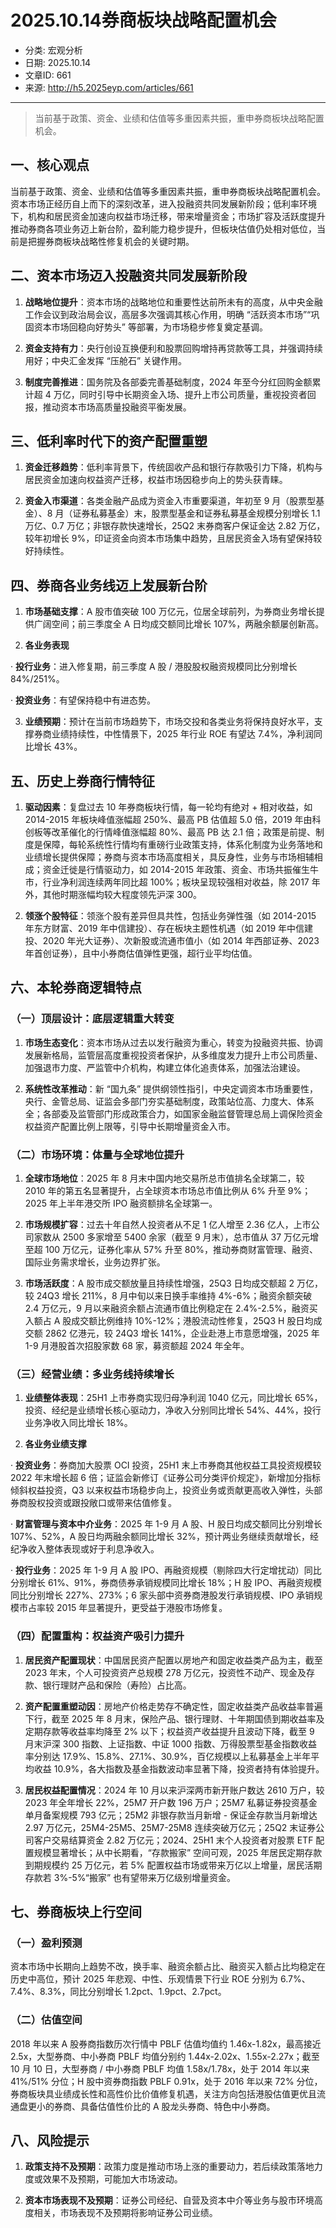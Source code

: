# 2025.10.14券商板块战略配置机会

- 分类: 宏观分析
- 日期: 2025.10.14
- 文章ID: 661
- 来源: http://h5.2025eyp.com/articles/661

---

> 当前基于政策、资金、业绩和估值等多重因素共振，重申券商板块战略配置机会。

## **一、核心观点**

当前基于政策、资金、业绩和估值等多重因素共振，重申券商板块战略配置机会。资本市场正经历自上而下的深刻改革，进入投融资共同发展新阶段；低利率环境下，机构和居民资金加速向权益市场迁移，带来增量资金；市场扩容及活跃度提升推动券商各项业务迈上新台阶，盈利能力稳步提升，但板块估值仍处相对低位，当前是把握券商板块战略性修复机会的关键时期。

## **二、资本市场迈入投融资共同发展新阶段**

00001. **战略地位提升**：资本市场的战略地位和重要性达前所未有的高度，从中央金融工作会议到政治局会议，高层多次强调其核心作用，明确 “活跃资本市场”“巩固资本市场回稳向好势头” 等部署，为市场稳步修复奠定基调。

00002. **资金支持有力**：央行创设互换便利和股票回购增持再贷款等工具，并强调持续用好；中央汇金发挥 “压舱石” 关键作用。

00003. **制度完善推进**：国务院及各部委完善基础制度，2024 年至今分红回购金额累计超 4 万亿，同时引导中长期资金入场、提升上市公司质量，重视投资者回报，推动资本市场高质量投融资平衡发展。

## **三、低利率时代下的资产配置重塑**

00001. **资金迁移趋势**：低利率背景下，传统固收产品和银行存款吸引力下降，机构与居民资金加速向权益资产迁移，权益市场因稳步向上的势头获青睐。

00002. **资金入市渠道**：各类金融产品成为资金入市重要渠道，年初至 9 月（股票型基金）、8 月（证券私募基金）末，股票型基金和证券私募基金规模分别增长 1.1 万亿、0.7 万亿；非银存款快速增长，25Q2 末券商客户保证金达 2.82 万亿，较年初增长 9%，印证资金向资本市场集中趋势，且居民资金入场有望保持较好持续性。

## **四、券商各业务线迈上发展新台阶**

00001. **市场基础支撑**：A 股市值突破 100 万亿元，位居全球前列，为券商业务增长提供广阔空间；前三季度全 A 日均成交额同比增长 107%，两融余额屡创新高。

00002. **各业务表现**

· **投行业务**：进入修复期，前三季度 A 股 / 港股股权融资规模同比分别增长 84%/251%。

· **投资业务**：有望保持稳中有进态势。

00003. **业绩预期**：预计在当前市场趋势下，市场交投和各类业务将保持良好水平，支撑券商业绩持续性，中性情景下，2025 年行业 ROE 有望达 7.4%，净利润同比增长 43%。

## **五、历史上券商行情特征**

00001. **驱动因素**：复盘过去 10 年券商板块行情，每一轮均有绝对 + 相对收益，如 2014-2015 年板块峰值涨幅超 250%、最高 PB 估值超 5.0 倍，2019 年由科创板等改革催化的行情峰值涨幅超 80%、最高 PB 达 2.1 倍；政策是前提、制度是保障，每轮系统性行情均有重磅行业政策支持，体系化制度为业务落地和业绩增长提供保障；券商与资本市场高度相关，具反身性，业务与市场相辅相成；资金迁徙是行情驱动力，如 2014-2015 年政策、资金、市场共振催生牛市，行业净利润连续两年同比超 100%；板块呈现较强相对收益，除 2017 年外，其他时期涨幅均较大程度领先沪深 300。

00002. **领涨个股特征**：领涨个股有差异但具共性，包括业务弹性强（如 2014-2015 年东方财富、2019 年中信建投）、存在板块主题性机遇（如 2019 年中信建投、2020 年光大证券）、次新股或流通市值小（如 2014 年西部证券、2023 年首创证券），且中小券商估值弹性更强，超行业平均估值。

## **六、本轮券商逻辑特点**

### **（一）顶层设计：底层逻辑重大转变**

00001. **市场生态变化**：资本市场从过去以发行融资为重心，转变为投融资共振、协调发展新格局，监管层高度重视投资者保护，从多维度发力提升上市公司质量、加强退市力度、严监管中介机构，构建立体化追责体系，加强法治建设。

00002. **系统性改革推动**：新 “国九条” 提供纲领性指引，中央定调资本市场重要性，央行、金管总局、证监会多部门夯实基础制度，政策站位高、力度大、体系全；各部委及监管部门形成政策合力，如国家金融监督管理总局上调保险资金权益资产配置比例上限等，引导中长期增量资金入市。

### **（二）市场环境：体量与全球地位提升**

00001. **全球市场地位**：2025 年 8 月末中国内地交易所总市值排名全球第二，较 2010 年的第五名显著提升，占全球资本市场总市值比例从 6% 升至 9%；2025 年上半年港交所 IPO 融资额排名全球第一。

00002. **市场规模扩容**：过去十年自然人投资者从不足 1 亿人增至 2.36 亿人，上市公司家数从 2500 多家增至 5400 余家（截至 9 月末），总市值从 37 万亿元增至超 100 万亿元，证券化率从 57% 升至 80%，推动券商财富管理、融资、国际业务需求增长，业务边界扩张。

00003. **市场活跃度**：A 股市成交额放量且持续性增强，25Q3 日均成交额超 2 万亿，较 24Q3 增长 211%，8 月中旬以来日换手率维持 4%-6%；融资余额突破 2.4 万亿元，9 月以来融资余额占流通市值比例稳定在 2.4%-2.5%，融资买入额占 A 股成交额比例维持 10%-12%；港股流动性修复，25Q3 H 股日均成交额 2862 亿港元，较 24Q3 增长 141%，企业赴港上市意愿增强，2025 年 1-9 月港股首次招股家数 68 家，募资额超 2024 年全年。

### **（三）经营业绩：多业务线持续增长**

00001. **业绩整体表现**：25H1 上市券商实现归母净利润 1040 亿元，同比增长 65%，投资、经纪是业绩增长核心驱动力，净收入分别同比增长 54%、44%，投行业务净收入同比增长 18%。

00002. **各业务业绩支撑**

· **投资业务**：券商加大股票 OCI 投资，25H1 末上市券商其他权益工具投资规模较 2022 年末增长超 6 倍；证监会新修订《证券公司分类评价规定》，新增加分指标倾斜权益投资，Q3 以来权益市场稳步向上，投资业务或贡献更高收入弹性，头部券商股权投资或跟投敞口或带来估值修复。

· **财富管理与资本中介业务**：2025 年 1-9 月 A 股、H 股日均成交额同比分别增长 107%、52%，A 股日均两融余额同比增长 32%，预计两业务继续贡献增长，经纪净收入整体表现或好于利息净收入。

· **投行业务**：2025 年 1-9 月 A 股 IPO、再融资规模（剔除四大行定增扰动）同比分别增长 61%、91%，券商债券承销规模同比增长 18%；H 股 IPO、再融资规模同比分别增长 227%、273%；6 家头部中资券商港股发行承销规模、IPO 承销规模市占率较 2015 年显著提升，更受益于港股市场修复。

### **（四）配置重构：权益资产吸引力提升**

00001. **居民资产配置现状**：中国居民资产配置以房地产和固定收益类产品为主，截至 2023 年末，个人可投资资产总规模 278 万亿元，投资性不动产、现金及存款、银行理财产品和保险（寿险）占比高。

00002. **资产配置重塑动因**：房地产价格走势存不确定性，固定收益类产品收益率普遍下行，截至 2025 年 8 月末，保险产品、银行理财、十年期国债到期收益率及定期存款等收益率均降至 2% 以下；权益资产收益提升且波动下降，截至 9 月末沪深 300 指数、上证指数、中证 1000 指数、万得股票型基金指数收益率分别达 17.9%、15.8%、27.1%、30.9%，百亿规模以上私募基金上半年平均收益 10.9%，各大指数及基金指数波动率显著下降，投资者持有体验提升。

00003. **居民权益配置情况**：2024 年 10 月以来沪深两市新开账户数达 2610 万户，较 2023 年全年增长 22%，25M7 开户数 196 万户；25M7 私募证券投资基金单月备案规模 793 亿元；25M2 非银存款当月新增 - 保证金存款当月新增达 2.97 万亿元，25M4-25M5、25M7-25M8 连续突破万亿元；25Q2 末证券公司客户交易结算资金 2.82 万亿元；2024、25H1 末个人投资者对股票 ETF 配置规模显著增长；从中长期看，“存款搬家” 空间可观，2025 年居民定期存款到期规模约 25 万亿元，若 5% 配置权益市场或带来万亿以上增量，居民活期存款若 3%-5%“搬家” 也有望带来万亿级别增量资金。

## **七、券商板块上行空间**

### **（一）盈利预测**

资本市场中长期向上趋势不改，换手率、融资余额占比、融资买入额占比均稳定在历史中高位，预计 2025 年悲观、中性、乐观情景下行业 ROE 分别为 6.7%、7.4%、8.3%，同比分别增长 1.2pct、1.9pct、2.7pct。

### **（二）估值空间**

2018 年以来 A 股券商指数历次行情中 PBLF 估值均值约 1.46x-1.82x，最高接近 2.5x，大型券商、中小券商 PBLF 均值分别约 1.44x-2.02x、1.55x-2.27x；截至 10 月 10 日，大型券商 / 中小券商 PBLF 均值 1.58x/1.78x，处于 2014 年以来 41%/51% 分位；H 股中资券商指数 PBLF 0.91x，处于 2016 年以来 72% 分位，券商板块具业绩成长性和高性价比价值修复机遇，关注方向包括港股估值更优且流通盘更小的券商、具备估值性价比的 A 股龙头券商、特色中小券商。

## **八、风险提示**

00001. **政策支持不及预期**：政策力度是推动市场上涨的重要动力，若后续政策落地力度或效果不及预期，可能加大市场波动。

00002. **资本市场表现不及预期**：证券公司经纪、自营及资本中介等业务与股市环境高度相关，市场表现不及预期将影响证券公司业绩。
